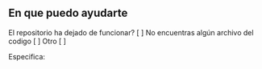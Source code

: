 ## En que puedo ayudarte

El repositorio ha dejado de funcionar? [ ]
No encuentras algún archivo del codigo [ ]
Otro [ ]

Especifica:
